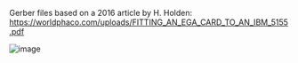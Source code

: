 Gerber files based on a 2016 article by H. Holden:
https://worldphaco.com/uploads/FITTING_AN_EGA_CARD_TO_AN_IBM_5155.pdf

![image](https://github.com/xmamat/ega-composite-output-feature-adapter/assets/8502368/69195eae-2c76-4626-b6a7-e79af33243be)

